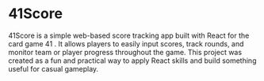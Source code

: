 # 41Score
41Score is a simple web-based score tracking app built with React for the card game 41 . It allows players to easily input scores, track rounds, and monitor team or player progress throughout the game.  This project was created as a fun and practical way to apply React skills and build something useful for casual gameplay.
